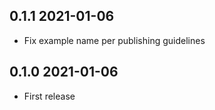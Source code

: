 ## 0.1.1 2021-01-06

* Fix example name per publishing guidelines

## 0.1.0 2021-01-06

* First release